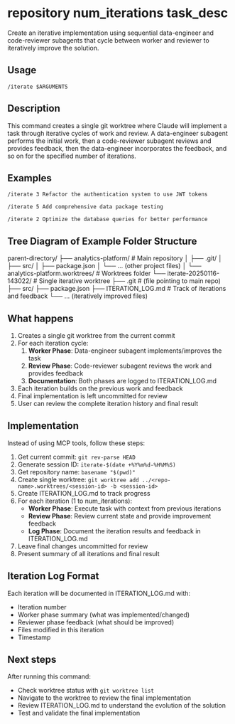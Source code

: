 # repository num_iterations task_desc

Create an iterative implementation using sequential data-engineer and code-reviewer subagents that cycle between worker and reviewer to iteratively improve the solution.

## Usage

```
/iterate $ARGUMENTS
```

## Description

This command creates a single git worktree where Claude will implement a task through iterative cycles of work and review. A data-engineer subagent performs the initial work, then a code-reviewer subagent reviews and provides feedback, then the data-engineer incorporates the feedback, and so on for the specified number of iterations.

## Examples

```
/iterate 3 Refactor the authentication system to use JWT tokens

/iterate 5 Add comprehensive data package testing

/iterate 2 Optimize the database queries for better performance
```

## Tree Diagram of Example Folder Structure
  parent-directory/
  ├── analytics-platform/                           # Main repository
  │   ├── .git/
  │   ├── src/
  │   ├── package.json
  │   └── ... (other project files)
  │
  └── analytics-platform.worktrees/                 # Worktrees folder
      └── iterate-20250116-143022/                  # Single iterative worktree
          ├── .git                                  # (file pointing to main repo)
          ├── src/
          ├── package.json
          ├── ITERATION_LOG.md                      # Track of iterations and feedback
          └── ... (iteratively improved files)

## What happens

1. Creates a single git worktree from the current commit
2. For each iteration cycle:
   1. **Worker Phase**: Data-engineer subagent implements/improves the task
   2. **Review Phase**: Code-reviewer subagent reviews the work and provides feedback
   3. **Documentation**: Both phases are logged to ITERATION_LOG.md
3. Each iteration builds on the previous work and feedback
4. Final implementation is left uncommitted for review
5. User can review the complete iteration history and final result

## Implementation

Instead of using MCP tools, follow these steps:
1. Get current commit: `git rev-parse HEAD`
2. Generate session ID: `iterate-$(date +%Y%m%d-%H%M%S)`
3. Get repository name: `basename "$(pwd)"`
4. Create single worktree: `git worktree add ../<repo-name>.worktrees/<session-id> -b <session-id>`
5. Create ITERATION_LOG.md to track progress
6. For each iteration (1 to num_iterations):
   - **Worker Phase**: Execute task with context from previous iterations
   - **Review Phase**: Review current state and provide improvement feedback
   - **Log Phase**: Document the iteration results and feedback in ITERATION_LOG.md
7. Leave final changes uncommitted for review
8. Present summary of all iterations and final result

## Iteration Log Format

Each iteration will be documented in ITERATION_LOG.md with:
- Iteration number
- Worker phase summary (what was implemented/changed)
- Reviewer phase feedback (what should be improved)
- Files modified in this iteration
- Timestamp

## Next steps

After running this command:
- Check worktree status with `git worktree list`
- Navigate to the worktree to review the final implementation
- Review ITERATION_LOG.md to understand the evolution of the solution
- Test and validate the final implementation

